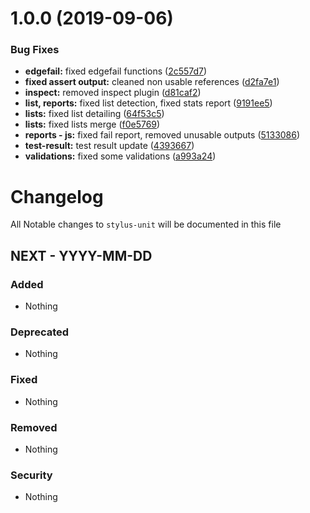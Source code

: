 # 1.0.0 (2019-09-06)


### Bug Fixes

* **edgefail:** fixed edgefail functions ([2c557d7](https://github.com/ghaschel/stylus-true/commit/2c557d7))
* **fixed assert output:** cleaned non usable references ([d2fa7e1](https://github.com/ghaschel/stylus-true/commit/d2fa7e1))
* **inspect:** removed inspect plugin ([d81caf2](https://github.com/ghaschel/stylus-true/commit/d81caf2))
* **list, reports:** fixed list detection, fixed stats report ([9191ee5](https://github.com/ghaschel/stylus-true/commit/9191ee5))
* **lists:** fixed list detailing ([64f53c5](https://github.com/ghaschel/stylus-true/commit/64f53c5))
* **lists:** fixed lists merge ([f0e5769](https://github.com/ghaschel/stylus-true/commit/f0e5769))
* **reports - js:** fixed fail report, removed unusable outputs ([5133086](https://github.com/ghaschel/stylus-true/commit/5133086))
* **test-result:** test result update ([4393667](https://github.com/ghaschel/stylus-true/commit/4393667))
* **validations:** fixed some validations ([a993a24](https://github.com/ghaschel/stylus-true/commit/a993a24))

# Changelog

All Notable changes to `stylus-unit` will be documented in this file

## NEXT - YYYY-MM-DD

### Added
- Nothing

### Deprecated
- Nothing

### Fixed
- Nothing

### Removed
- Nothing

### Security
- Nothing
